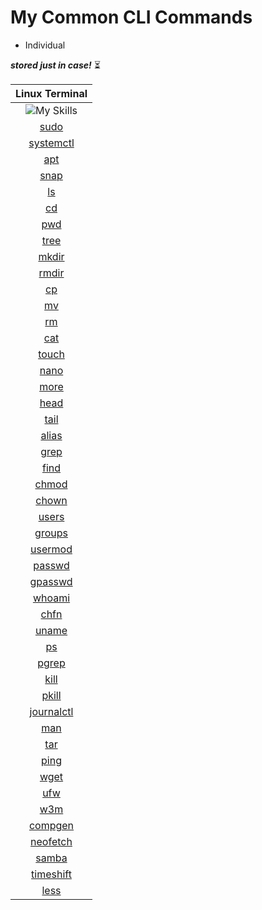 # My Common CLI Commands

- Individual

***stored just in case!*** ⏳

| **Linux Terminal** |
|:---:|
| ![My Skills](https://go-skill-icons.vercel.app/api/icons?i=linux&theme=dark) |
| [sudo](https://github.com/fault3r/cli-commands/blob/main/documents/sudo.md) |
| [systemctl](https://github.com/fault3r/cli-commands/blob/main/documents/systemctl.md) |
| [apt](https://github.com/fault3r/cli-commands/blob/main/documents/apt.md) |
| [snap](https://github.com/fault3r/cli-commands/blob/main/documents/snap.md) |
| [ls](https://github.com/fault3r/cli-commands/blob/main/documents/ls.md) |
| [cd](https://github.com/fault3r/cli-commands/blob/main/documents/cd.md) |
| [pwd](https://github.com/fault3r/cli-commands/blob/main/documents/pwd.md) |
| [tree](https://github.com/fault3r/cli-commands/blob/main/documents/tree.md) |
| [mkdir](https://github.com/fault3r/cli-commands/blob/main/documents/mkdir.md) |
| [rmdir](https://github.com/fault3r/cli-commands/blob/main/documents/rmdir.md) |
| [cp](https://github.com/fault3r/cli-commands/blob/main/documents/cp.md) |
| [mv](https://github.com/fault3r/cli-commands/blob/main/documents/mv.md) |
| [rm](https://github.com/fault3r/cli-commands/blob/main/documents/rm.md) |
| [cat](https://github.com/fault3r/cli-commands/blob/main/documents/cat.md) |
| [touch](https://github.com/fault3r/cli-commands/blob/main/documents/touch.md) |
| [nano](https://github.com/fault3r/cli-commands/blob/main/documents/nano.md) |
| [more](https://github.com/fault3r/cli-commands/blob/main/documents/more.md) |
| [head](https://github.com/fault3r/cli-commands/blob/main/documents/head.md) |
| [tail](https://github.com/fault3r/cli-commands/blob/main/documents/tail.md) |
| [alias](https://github.com/fault3r/cli-commands/blob/main/documents/alias.md) |
| [grep](https://github.com/fault3r/cli-commands/blob/main/documents/grep.md) |
| [find](https://github.com/fault3r/cli-commands/blob/main/documents/find.md) |
| [chmod](https://github.com/fault3r/cli-commands/blob/main/documents/chmod.md) |
| [chown](https://github.com/fault3r/cli-commands/blob/main/documents/chown.md) |
| [users](https://github.com/fault3r/cli-commands/blob/main/documents/users.md) |
| [groups](https://github.com/fault3r/cli-commands/blob/main/documents/groups.md) |
| [usermod](https://github.com/fault3r/cli-commands/blob/main/documents/usermod.md) |
| [passwd](https://github.com/fault3r/cli-commands/blob/main/documents/passwd.md) |
| [gpasswd](https://github.com/fault3r/cli-commands/blob/main/documents/gpasswd.md) |
| [whoami](https://github.com/fault3r/cli-commands/blob/main/documents/whoami.md) |
| [chfn](https://github.com/fault3r/cli-commands/blob/main/documents/chfn.md) |
| [uname](https://github.com/fault3r/cli-commands/blob/main/documents/uname.md) |
| [ps](https://github.com/fault3r/cli-commands/blob/main/documents/ps.md) |
| [pgrep](https://github.com/fault3r/cli-commands/blob/main/documents/pgrep.md) |
| [kill](https://github.com/fault3r/cli-commands/blob/main/documents/kill.md) |
| [pkill](https://github.com/fault3r/cli-commands/blob/main/documents/pkill.md) |
| [journalctl](https://github.com/fault3r/cli-commands/blob/main/documents/journalctl.md) |
| [man](https://github.com/fault3r/cli-commands/blob/main/documents/man.md) |
| [tar](https://github.com/fault3r/cli-commands/blob/main/documents/tar.md) |
| [ping](https://github.com/fault3r/cli-commands/blob/main/documents/ping.md) |
| [wget](https://github.com/fault3r/cli-commands/blob/main/documents/wget.md) |
| [ufw](https://github.com/fault3r/cli-commands/blob/main/documents/ufw.md) |
| [w3m](https://github.com/fault3r/cli-commands/blob/main/documents/w3m.md) |
| [compgen](https://github.com/fault3r/cli-commands/blob/main/documents/compgen.md) |
| [neofetch](https://github.com/fault3r/cli-commands/blob/main/documents/neofetch.md) |
| [samba](https://github.com/fault3r/cli-commands/blob/main/documents/samba.md) |
| [timeshift](https://github.com/fault3r/cli-commands/blob/main/documents/timeshift.md) |
| [less](https://github.com/fault3r/cli-commands/blob/main/documents/less.md) |

